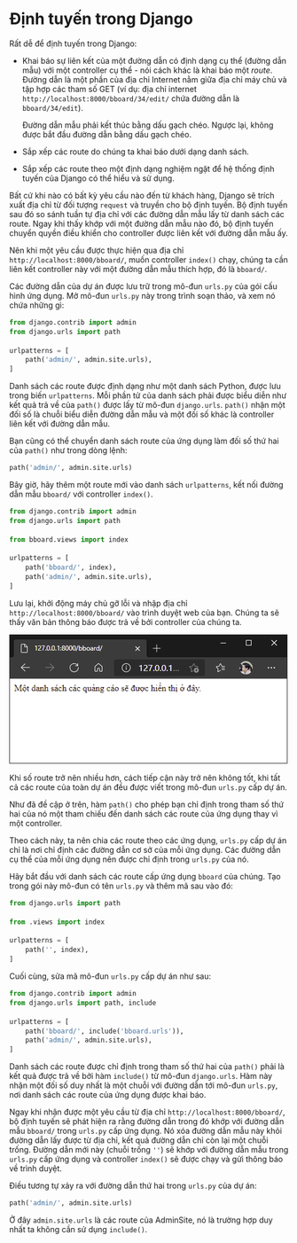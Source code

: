 # Định tuyến trong Django

Rất dễ để định tuyến trong Django:

- Khai báo sự liên kết của một đường dẫn có định dạng cụ thể (đường dẫn mẫu) với một controller cụ thể - nói cách khác là khai báo một *route*.
  Đường dẫn là một phần của địa chỉ Internet nằm giữa địa chỉ máy chủ và tập hợp các tham số GET (ví dụ: địa chỉ internet `http://localhost:8000/bboard/34/edit/` chứa đường dẫn là `bboard/34/edit`).

  Đường dẫn mẫu phải kết thúc bằng dấu gạch chéo. Ngược lại, không được bắt đầu đường dẫn bằng dấu gạch chéo.
- Sắp xếp các route do chúng ta khai báo dưới dạng danh sách.
- Sắp xếp các route theo một định dạng nghiệm ngặt để hệ thống định tuyến của Django có thể hiểu và sử dụng.

Bất cứ khi nào có bất kỳ yêu cầu nào đến từ khách hàng, Django sẽ trích xuất địa chỉ từ đối tượng `request` và truyền cho bộ định tuyến. Bộ định tuyến sau đó so sánh tuần tự địa chỉ với các đường dẫn mẫu lấy từ danh sách các route. Ngay khi thấy khớp với một đường dẫn mẫu nào đó, bộ định tuyến chuyển quyền điều khiển cho controller được liên kết với đường dẫn mẫu ấy.

Nên khi một yêu cầu được thực hiện qua địa chỉ `http://localhost:8000/bboard/`, muốn controller `index()` chạy, chúng ta cần liên kết controller này với một đường dẫn mẫu thích hợp, đó là `bboard/`.

Các đường dẫn của dự án được lưu trữ trong mô-đun `urls.py` của gói cấu hình ứng dụng. Mở mô-đun `urls.py` này trong trình soạn thảo, và xem nó chứa những gì:

```python
from django.contrib import admin
from django.urls import path

urlpatterns = [
    path('admin/', admin.site.urls),
]
```

Danh sách các route được định dạng như một danh sách Python, được lưu trong biến `urlpatterns`. Mỗi phần tử của danh sách phải được biểu diễn như kết quả trả về của `path()` được lấy từ mô-đun `django.urls`. `path()` nhận một đối số là chuỗi biểu diễn đường dẫn mẫu và một đối số khác là controller liên kết với đường dẫn mẫu.

Bạn cũng có thể chuyển danh sách route của ứng dụng làm đối số thứ hai của `path()` như trong dòng lệnh:

```python
path('admin/', admin.site.urls)
```

Bây giờ, hãy thêm một route mới vào danh sách `urlpatterns`, kết nối đường dẫn mẫu `bboard/` với controller `index()`.

```python
from django.contrib import admin
from django.urls import path

from bboard.views import index

urlpatterns = [
    path('bboard/', index),
    path('admin/', admin.site.urls),
]
```

Lưu lại, khởi động máy chủ gỡ lỗi và nhập địa chỉ `http://localhost:8000/bboard/` vào trình duyệt web của bạn. Chúng ta sẽ thấy văn bản thông báo được trả về bởi controller của chúng ta.

![](bboard-index-route.png)

Khi số route trở nên nhiều hơn, cách tiếp cận này trở nên không tốt, khi tất cả các route của toàn dự án đều được viết trong mô-đun `urls.py` cấp dự án.

Như đã đề cập ở trên, hàm `path()` cho phép bạn chỉ định trong tham số thứ hai của nó một tham chiếu đến danh sách các route của ứng dụng thay vì một controller.

Theo cách này, ta nên chia các route theo các ứng dụng, `urls.py` cấp dự án chỉ là nơi chỉ định các đường dẫn cơ sở của mỗi ứng dụng. Các đường dẫn cụ thể của mỗi ứng dụng nên được chỉ định trong `urls.py` của nó.

Hãy bắt đầu với danh sách các route cấp ứng dụng `bboard` của chúng. Tạo trong gói này mô-đun có tên `urls.py` và thêm mã sau vào đó:

```python
from django.urls import path

from .views import index

urlpatterns = [
    path('', index),
]
```

Cuối cùng, sửa mã mô-đun `urls.py` cấp dự án như sau:

```python
from django.contrib import admin
from django.urls import path, include

urlpatterns = [
    path('bboard/', include('bboard.urls')),
    path('admin/', admin.site.urls),
]
```

Danh sách các route được chỉ định trong tham số thứ hai của `path()` phải là kết quả được trả về bởi hàm `include()` từ mô-đun `django.urls`. Hàm này nhận một đối số duy nhất là một chuỗi với đường dẫn tới mô-đun `urls.py`, nơi danh sách các route của ứng dụng được khai báo.

Ngay khi nhận được một yêu cầu từ địa chỉ `http://localhost:8000/bboard/`, bộ định tuyến sẽ phát hiện ra rằng đường dẫn trong đó khớp với đường dẫn mẫu `bboard/` trong `urls.py` cấp ứng dụng. Nó xóa đường dẫn mẫu này khỏi đường dẫn lấy được từ địa chỉ, kết quả đường dẫn chỉ còn lại một chuỗi trống. Đường dẫn mới này (chuỗi trống `''`) sẽ khớp với đường dẫn mẫu trong `urls.py` cấp ứng dụng và controller `index()` sẽ được chạy và gửi thông báo về trình duyệt.

Điều tương tự xảy ra với đường dẫn thứ hai trong `urls.py` của dự án:

```python
path('admin/', admin.site.urls)
```

Ở đây `admin.site.urls` là các route của AdminSite, nó là trường hợp duy nhất ta không cần sử dụng `include()`.
